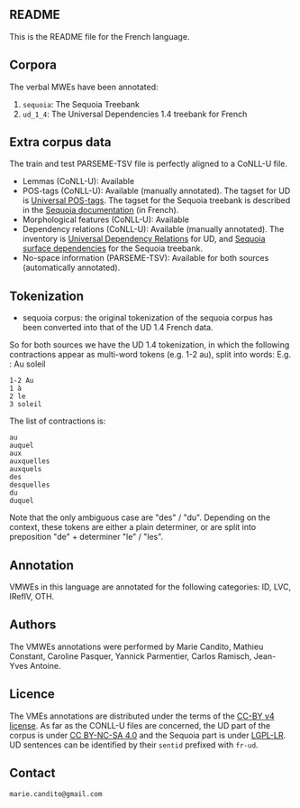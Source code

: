 README
------
This is the README file for the French language.


Corpora
-------
The verbal MWEs have been annotated:
1. `sequoia`: The Sequoia Treebank
2. `ud_1_4`: The Universal Dependencies 1.4 treebank for French


Extra corpus data
-----------------
The train and test PARSEME-TSV file is perfectly aligned to a CoNLL-U file. 

* Lemmas (CoNLL-U): Available
* POS-tags (CoNLL-U): Available (manually annotated). The tagset for UD is [Universal POS-tags](http://universaldependencies.org/u/pos). The tagset for the Sequoia treebank is described in the [Sequoia documentation](http://passage.inria.fr/deepwiki/node/594#Categories_morpho-syntaxiques) (in French).
* Morphological features (CoNLL-U): Available
* Dependency relations (CoNLL-U): Available (manually annotated). The inventory is [Universal Dependency Relations](http://universaldependencies.org/u/dep) for UD, and [Sequoia surface dependencies](http://passage.inria.fr/deepwiki/node/594#Fonctions_grammaticales) for the Sequoia treebank. 
* No-space information (PARSEME-TSV): Available for both sources (automatically annotated).


Tokenization
------------
* sequoia corpus: the original tokenization of the sequoia corpus has been converted into that of the UD 1.4 French data.

So for both sources we have the UD 1.4 tokenization, in which the following contractions appear as multi-word tokens (e.g. 1-2 au), split into words:
E.g. : Au soleil
```
1-2 Au
1 à
2 le
3 soleil
```

The list of contractions is:
```
au
auquel
aux
auxquelles
auxquels
des
desquelles
du
duquel
```

Note that the only ambiguous case are "des" / "du". Depending on the context, these tokens are either a plain determiner, or are split into preposition "de" + determiner "le" / "les".

Annotation
----------
VMWEs in this language are annotated for the following categories: ID, LVC, IReflV, OTH.

Authors
----------
The VMWEs annotations were performed by Marie Candito, Mathieu Constant, Caroline Pasquer, Yannick Parmentier, Carlos Ramisch, Jean-Yves Antoine.

Licence
----------
The VMEs annotations are distributed under the terms of the [CC-BY v4 license](https://creativecommons.org/licenses/by/4.0/). As far as the CONLL-U files are concerned, the UD part of the corpus is under [CC BY-NC-SA 4.0](https://creativecommons.org/licenses/by-nc-sa/4.0/) and the Sequoia part is under [LGPL-LR](http://infolingu.univ-mlv.fr/DonneesLinguistiques/Lexiques-Grammaires/lgpllr.html). UD sentences can be identified by their `sentid` prefixed with `fr-ud`.
 
Contact
----------
`marie.candito@gmail.com`

